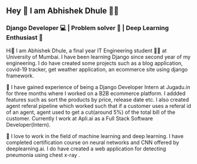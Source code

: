 ## Hey 👋  I am Abhishek Dhule 👨‍💻 
###  Django Developer 💻 | Problem solver 📝 | Deep Learning Enthusiast 🧠

Hi👋 I am Abhishek Dhule, a final year IT Engineering student 👨‍🎓 at University of Mumbai. I have been learning Django since second year of my engineering. I do have created some projects such as a blog application, covid-19 tracker, get weather application, an ecommerce site using django framework. 

💼 I have gained experience of being a Django Developer Intern at Jugadu.in for three months where I worked on a B2B ecommerce platform. I addded features such as sort the products by price, release date etc. I also created agent referal pipeline which worked such that if a customer uses a referal id of an agent, agent used to get a cut(around 5%) of the total bill of the customer.
Currently I work at Apli.ai as a Full Stack Software Developer(Intern).

🧠 I love to work in the field of machine learning and deep learning. I have completed certification course on neural networks and CNN offered by deeplearning.ai. I do have created a web application for detecting pneumonia using chest x-ray . 
